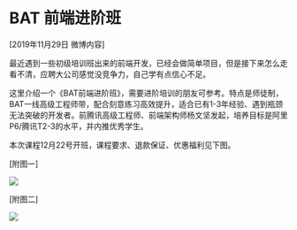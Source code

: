 # BAT 前端进阶班

[2019年11月29日 微博内容]

最近遇到一些初级培训班出来的前端开发，已经会做简单项目，但是接下来怎么走看不清，应聘大公司感觉没竞争力，自己学有点信心不足。

这里介绍一个《BAT前端进阶班》，需要进阶培训的朋友可参考。特点是师徒制，BAT一线高级工程师带，配合刻意练习高效提升，适合已有1-3年经验、遇到瓶颈无法突破的开发者。前腾讯高级工程师、前端架构师杨文坚发起，培养目标是阿里P6/腾讯T2-3的水平，并内推优秀学生。

本次课程12月22号开班，课程要求、退款保证、优惠福利见下图。

[附图一]

![](https://www.wangbase.com/blogimg/asset/201911/bg2019112806.jpg)

[附图二]

![](https://www.wangbase.com/blogimg/asset/201911/bg2019112807.jpg)
